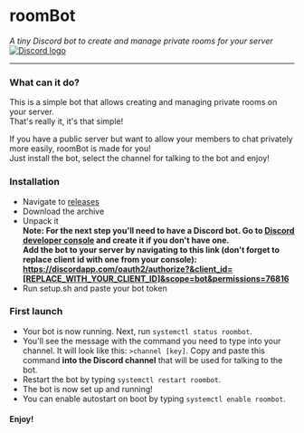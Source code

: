 # roomBot
*A tiny Discord bot to create and manage private rooms for your server*  
[![Discord logo](https://discordapp.com/assets/fc0b01fe10a0b8c602fb0106d8189d9b.png)](https://discordapp.com)
___

### What can it do?  
This is a simple bot that allows creating and managing private rooms on your server.  
That's really it, it's that simple!  

If you have a public server but want to allow your members to chat privately more easily, roomBot is made for you!  
Just install the bot, select the channel for talking to the bot and enjoy!

### Installation
- Navigate to [releases](https://github.com/MStefan99/roomBot/releases)
- Download the archive
- Unpack it  
**Note: For the next step you'll need to have a Discord bot.
Go to [Discord developer console](https://discordapp.com/developers/applications) and create it if you don't have one.  
Add the bot to your server by navigating to this link (don't forget to replace client id with one from your console): 
https://discordapp.com/oauth2/authorize?&client_id=[REPLACE_WITH_YOUR_CLIENT_ID]&scope=bot&permissions=76816**
- Run setup.sh and paste your bot token

### First launch
- Your bot is now running. Next, run `systemctl status roombot`.
- You'll see the message with the command you need to type into your channel. It will look like this:
`>channel [key]`. Copy and paste this command **into the Discord channel** that will be used for talking to the bot.
- Restart the bot by typing `systemctl restart roombot`.
- The bot is now set up and running!
- You can enable autostart on boot by typing `systemctl enable roombot`.

#### Enjoy!
